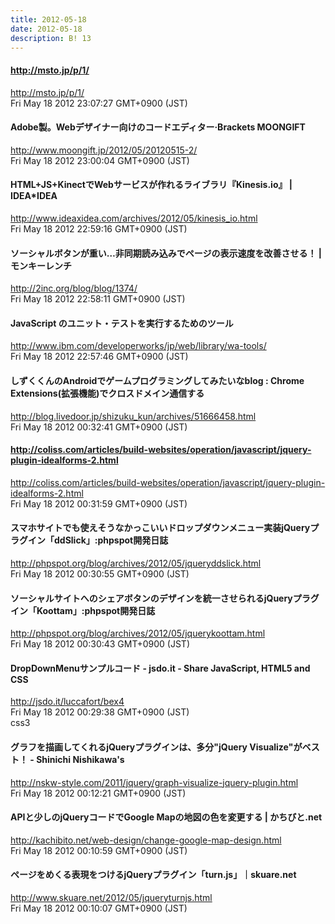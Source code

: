 ```yaml
---
title: 2012-05-18
date: 2012-05-18
description: B! 13
---
```


#### http://msto.jp/p/1/
http://msto.jp/p/1/<br>
Fri May 18 2012 23:07:27 GMT+0900 (JST)<br>


#### Adobe製。Webデザイナー向けのコードエディター·Brackets MOONGIFT
http://www.moongift.jp/2012/05/20120515-2/<br>
Fri May 18 2012 23:00:04 GMT+0900 (JST)<br>


#### HTML+JS+KinectでWebサービスが作れるライブラリ『Kinesis.io』 | IDEA*IDEA
http://www.ideaxidea.com/archives/2012/05/kinesis_io.html<br>
Fri May 18 2012 22:59:16 GMT+0900 (JST)<br>


#### ソーシャルボタンが重い…非同期読み込みでページの表示速度を改善させる！ | モンキーレンチ
http://2inc.org/blog/blog/1374/<br>
Fri May 18 2012 22:58:11 GMT+0900 (JST)<br>


#### JavaScript のユニット・テストを実行するためのツール
http://www.ibm.com/developerworks/jp/web/library/wa-tools/<br>
Fri May 18 2012 22:57:46 GMT+0900 (JST)<br>


#### しずくくんのAndroidでゲームプログラミングしてみたいなblog : Chrome Extensions(拡張機能)でクロスドメイン通信する
http://blog.livedoor.jp/shizuku_kun/archives/51666458.html<br>
Fri May 18 2012 00:32:41 GMT+0900 (JST)<br>


#### http://coliss.com/articles/build-websites/operation/javascript/jquery-plugin-idealforms-2.html
http://coliss.com/articles/build-websites/operation/javascript/jquery-plugin-idealforms-2.html<br>
Fri May 18 2012 00:31:59 GMT+0900 (JST)<br>


#### スマホサイトでも使えそうなかっこいいドロップダウンメニュー実装jQueryプラグイン「ddSlick」:phpspot開発日誌
http://phpspot.org/blog/archives/2012/05/jqueryddslick.html<br>
Fri May 18 2012 00:30:55 GMT+0900 (JST)<br>


#### ソーシャルサイトへのシェアボタンのデザインを統一させられるjQueryプラグイン「Koottam」:phpspot開発日誌
http://phpspot.org/blog/archives/2012/05/jquerykoottam.html<br>
Fri May 18 2012 00:30:43 GMT+0900 (JST)<br>


#### DropDownMenuサンプルコード - jsdo.it - Share JavaScript, HTML5 and CSS
http://jsdo.it/luccafort/bex4<br>
Fri May 18 2012 00:29:38 GMT+0900 (JST)<br>
css3


#### グラフを描画してくれるjQueryプラグインは、多分"jQuery Visualize"がベスト！ - Shinichi Nishikawa's
http://nskw-style.com/2011/jquery/graph-visualize-jquery-plugin.html<br>
Fri May 18 2012 00:12:21 GMT+0900 (JST)<br>


#### APIと少しのjQueryコードでGoogle Mapの地図の色を変更する | かちびと.net
http://kachibito.net/web-design/change-google-map-design.html<br>
Fri May 18 2012 00:10:59 GMT+0900 (JST)<br>


#### ページをめくる表現をつけるjQueryプラグイン「turn.js」｜skuare.net
http://www.skuare.net/2012/05/jqueryturnjs.html<br>
Fri May 18 2012 00:10:07 GMT+0900 (JST)<br>


